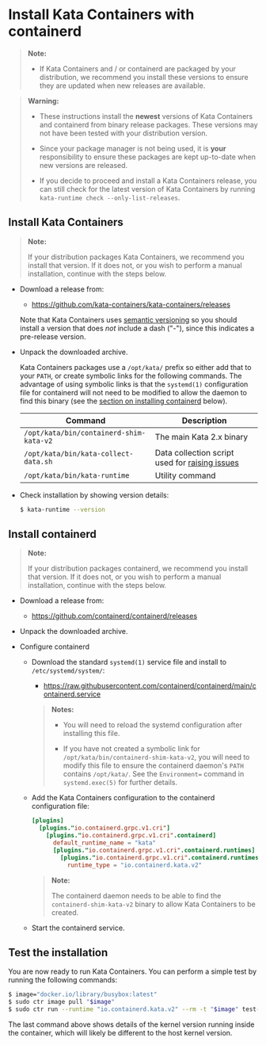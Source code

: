 # Install Kata Containers with containerd

> **Note:**
>
> - If Kata Containers and / or containerd are packaged by your distribution,
>   we recommend you install these versions to ensure they are updated when
>   new releases are available.

> **Warning:**
>
> - These instructions install the **newest** versions of Kata Containers and
>   containerd from binary release packages. These versions may not have been
>   tested with your distribution version.
>
> - Since your package manager is not being used, it is **your**
>   responsibility to ensure these packages are kept up-to-date when new
>   versions are released.
>
> - If you decide to proceed and install a Kata Containers release, you can
>   still check for the latest version of Kata Containers by running
>   `kata-runtime check --only-list-releases`.

## Install Kata Containers

> **Note:**
>
> If your distribution packages Kata Containers, we recommend you install that
> version. If it does not, or you wish to perform a manual installation,
> continue with the steps below.

- Download a release from:

  - https://github.com/kata-containers/kata-containers/releases

  Note that Kata Containers uses [semantic versioning](https://semver.org) so
  you should install a version that does *not* include a dash ("-"), since this
  indicates a pre-release version.

- Unpack the downloaded archive.

   Kata Containers packages use a `/opt/kata/` prefix so either add that to
   your `PATH`, or create symbolic links for the following commands. The
   advantage of using symbolic links is that the `systemd(1)` configuration file
   for containerd will not need to be modified to allow the daemon to find this
   binary (see the [section on installing containerd](#install-containerd) below).

   | Command | Description |
   |-|-|
   | `/opt/kata/bin/containerd-shim-kata-v2` | The main Kata 2.x binary |
   | `/opt/kata/bin/kata-collect-data.sh`    | Data collection script used for [raising issues](https://github.com/kata-containers/kata-containers/issues) |
   | `/opt/kata/bin/kata-runtime`            | Utility command |

- Check installation by showing version details:

   ```bash
   $ kata-runtime --version
   ```

## Install containerd

> **Note:**
>
> If your distribution packages containerd, we recommend you install that
> version. If it does not, or you wish to perform a manual installation,
> continue with the steps below.

- Download a release from:

  - https://github.com/containerd/containerd/releases

- Unpack the downloaded archive.

- Configure containerd

  - Download the standard `systemd(1)` service file and install to
    `/etc/systemd/system/`:

    - https://raw.githubusercontent.com/containerd/containerd/main/containerd.service

    > **Notes:**
    >
    > - You will need to reload the systemd configuration after installing this
    >   file.
    >
    > - If you have not created a symbolic link for
    >   `/opt/kata/bin/containerd-shim-kata-v2`, you will need to modify this
    >   file to ensure the containerd daemon's `PATH` contains `/opt/kata/`.
    >   See the `Environment=` command in `systemd.exec(5)` for further
    >   details.

  - Add the Kata Containers configuration to the containerd configuration file:

    ```toml
    [plugins]
      [plugins."io.containerd.grpc.v1.cri"]
        [plugins."io.containerd.grpc.v1.cri".containerd]
          default_runtime_name = "kata"
          [plugins."io.containerd.grpc.v1.cri".containerd.runtimes]
            [plugins."io.containerd.grpc.v1.cri".containerd.runtimes.kata]
              runtime_type = "io.containerd.kata.v2"
    ```

    > **Note:**
    >
    > The containerd daemon needs to be able to find the
    > `containerd-shim-kata-v2` binary to allow Kata Containers to be created.

  - Start the containerd service.

## Test the installation

You are now ready to run Kata Containers. You can perform a simple test by
running the following commands:

```bash
$ image="docker.io/library/busybox:latest"
$ sudo ctr image pull "$image"
$ sudo ctr run --runtime "io.containerd.kata.v2" --rm -t "$image" test-kata uname -r
```

The last command above shows details of the kernel version running inside the
container, which will likely be different to the host kernel version.
